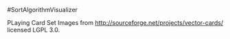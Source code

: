 #SortAlgorithmVisualizer


PLaying Card Set Images from http://sourceforge.net/projects/vector-cards/ licensed LGPL 3.0.